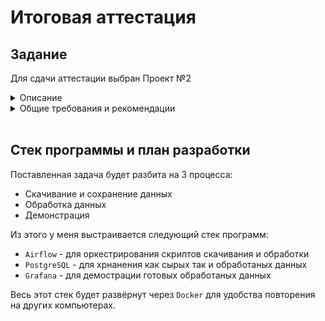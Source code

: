 # Итоговая аттестация

## Задание

Для сдачи аттестации выбран Проект №2

<details>
<summary>Описание</summary>

### Анализ рынка валют

**Общая задача:** 
    Cоздать ETL-процесс формирования витрин данных для анализа изменений курса валют.

**Подробное описание задачи:**
1.  Разработать скрипты загрузки данных в 2-х режимах:
    *   Инициализирующий – загрузка полного слепка данных источника
    *   Инкрементальный – загрузка дельты данных за прошедшие сутки

2.  Организовать правильную структуру хранения данных
    *   Сырой слой данных
    *   Промежуточный слой
    *   Слой витрин

3.  В качестве результата работы программного продукта необходимо написать скрипт, который формирует витрину данных следующего содержания
    *   Суррогатный ключ категории
    *   Название валюты
    *   Суммарный объем торгов за последние сутки
    *   Курс валюты на момент открытия торгов для данных суток
    *   Курс валюты на момент закрытия торгов для данных суток
    *   Разница(в %) курса с момента открытия до момента закрытия торгов для данных суток
    *   Минимальный временной интервал, на котором был зафиксирован самый крупный объем торгов для данных суток
    *   Минимальный временной интервал, на котором был зафиксирован максимальный курс для данных суток
    *   Минимальный временной интервал, на котором был зафиксирован минимальный курс торгов для данных суток

**Дополнение:**
    В качестве основы витрины необходимо выбрать 5-10 различных валют или акций компаний.

**Источники:**
    https://www.alphavantage.co/

</details>

<details>
<summary>Общие требования и рекомендации</summary>

В качестве результата вашей работы по проекту, вам необходимо предоставить репозиторий с **`целым(!)`** проектом.

У проекта должна быть `понятная структура`, код и данные не должны лежать в одном месте. Почитать про то, как организовать структуру проекта на примере Python можно тут: https://habr.com/ru/company/wunderfund/blog/678634/

К проекту обязательно должен быть приложен `README-файл` с подробным описанием проекта, его содержанием, использованным стеком, последовательностью шагов реализации проекта и блок-схемой проекта (опционально, но для наглядности лучше сделать).

В коде должны быть использованы правильные имена переменных, таблиц, функций. Имена переменных формата x1, a, AAA будут считаться ошибкой.

Желательно использовать комментарии в коде.

Выбор стека технологий является для вас ключевой задачей. Тут вы свободны выбирать, но в итоговой презентации (об этом ниже) вам необходимо будет обосновать выбор того или иного инструмента для решения конкретной задачи.

В проектах с двумя режимами загрузки должна присутствовать `оркестрация`. Выбор инструмента оркестарции также остается за вами. Crontab тоже засчитывается.

В каждом из проектов, особенно в анализе логов, должен быть процесс `data quality`, по итогам которого данные будут проанализированы на корректность, исправлены все ошибки/опечатки, структура и типы данных приведены в необходимый формат. Также, необходимо подготовить мини-отчет по качеству входных данных, если источников несколько, то для каждого из источников свой отчет.

В каждом проекте должна присутствовать `ER-диаграмма` вашей модели данных. Или, если вы решите все данные держать в одной плоской табличке(это не значит, что так делать правильно), то необходимо описание полей таблицы и их типов. Инструменты для отрисовки ER-диаграмм:
* Gliffy - https://www.gliffy.com/
* Draw.io - https://app.diagrams.net/
* Miro - https://miro.com/ru/
* PlantUML - https://plantuml.com/ru/ie-diagram
* Или любой другой на ваш выбор

Вам необходимо подготовить `итоговую презентацию`, в которой необходимо отразить.
* Название и общее описание проекта.
* Цели проекта с описание бизнес-задачи и требованиями
* План реализации
* Используемые технологии с обоснованием
* Схемы/архитектуры с обоснованием
* Результаты разработки
* Выводы

Презентацию лучше сделать короткой, чем длинной.

Расширение функционала поверх требуемого крайне приветствуется.

Если Вы хотите выполнить итоговую аттестацию на базе собственного проекта (ссылку на репозиторий отправляйте в проект №6), который выражается в проведении каких-то собственных исследований на открытых данных или в рамках своих рабочих данных, не представляющих какую-либо тайну, то зачтем аттестацию и в таком виде. Также аттестационная работа может быть зачтена в виде научной статьи — опубликованной или готовящейся к публикации.

</details>

<br>

## Стек программы и план разработки

Поставленная задача будет разбита на 3 процесса:
* Скачивание и сохранение данных
* Обработка данных
* Демонстрация

Из этого у меня выстраивается следующий стек программ:
* `Airflow` - для оркестрирования скриптов скачивания и обработки
* `PostgreSQL` - для хрнанения как сырых так и обработаных данных
* `Grafana` - для демострации готовых обработаных данных

Весь этот стек будет развёрнут через `Docker` для удобства повторения на других компьютерах.